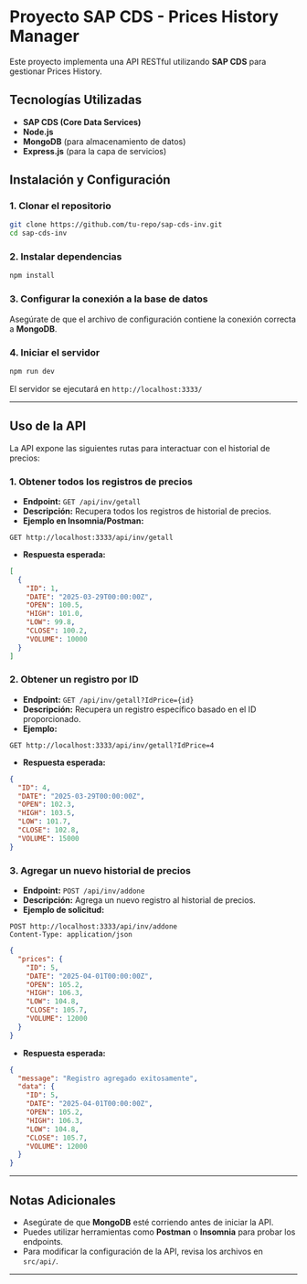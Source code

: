 # Proyecto SAP CDS - Prices History Manager

Este proyecto implementa una API RESTful utilizando **SAP CDS** para gestionar Prices History.

## Tecnologías Utilizadas
- **SAP CDS (Core Data Services)**
- **Node.js**
- **MongoDB** (para almacenamiento de datos)
- **Express.js** (para la capa de servicios)

## Instalación y Configuración

### 1. Clonar el repositorio
```sh
git clone https://github.com/tu-repo/sap-cds-inv.git
cd sap-cds-inv
```

### 2. Instalar dependencias
```sh
npm install
```

### 3. Configurar la conexión a la base de datos
Asegúrate de que el archivo de configuración contiene la conexión correcta a **MongoDB**.

### 4. Iniciar el servidor
```sh
npm run dev
```

El servidor se ejecutará en `http://localhost:3333/`

---

## Uso de la API

La API expone las siguientes rutas para interactuar con el historial de precios:

### 1. Obtener todos los registros de precios
- **Endpoint:** `GET /api/inv/getall`
- **Descripción:** Recupera todos los registros de historial de precios.
- **Ejemplo en Insomnia/Postman:**
```http
GET http://localhost:3333/api/inv/getall
```
- **Respuesta esperada:**
```json
[
  {
    "ID": 1,
    "DATE": "2025-03-29T00:00:00Z",
    "OPEN": 100.5,
    "HIGH": 101.0,
    "LOW": 99.8,
    "CLOSE": 100.2,
    "VOLUME": 10000
  }
]
```

### 2. Obtener un registro por ID
- **Endpoint:** `GET /api/inv/getall?IdPrice={id}`
- **Descripción:** Recupera un registro específico basado en el ID proporcionado.
- **Ejemplo:**
```http
GET http://localhost:3333/api/inv/getall?IdPrice=4
```
- **Respuesta esperada:**
```json
{
  "ID": 4,
  "DATE": "2025-03-29T00:00:00Z",
  "OPEN": 102.3,
  "HIGH": 103.5,
  "LOW": 101.7,
  "CLOSE": 102.8,
  "VOLUME": 15000
}
```

### 3. Agregar un nuevo historial de precios
- **Endpoint:** `POST /api/inv/addone`
- **Descripción:** Agrega un nuevo registro al historial de precios.
- **Ejemplo de solicitud:**
```http
POST http://localhost:3333/api/inv/addone
Content-Type: application/json
```
```json
{
  "prices": {
    "ID": 5,
    "DATE": "2025-04-01T00:00:00Z",
    "OPEN": 105.2,
    "HIGH": 106.3,
    "LOW": 104.8,
    "CLOSE": 105.7,
    "VOLUME": 12000
  }
}
```
- **Respuesta esperada:**
```json
{
  "message": "Registro agregado exitosamente",
  "data": {
    "ID": 5,
    "DATE": "2025-04-01T00:00:00Z",
    "OPEN": 105.2,
    "HIGH": 106.3,
    "LOW": 104.8,
    "CLOSE": 105.7,
    "VOLUME": 12000
  }
}
```

---

## Notas Adicionales
- Asegúrate de que **MongoDB** esté corriendo antes de iniciar la API.
- Puedes utilizar herramientas como **Postman** o **Insomnia** para probar los endpoints.
- Para modificar la configuración de la API, revisa los archivos en `src/api/`.

---

